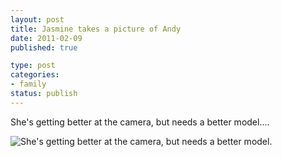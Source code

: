 ```yaml
--- 
layout: post
title: Jasmine takes a picture of Andy
date: 2011-02-09
published: true

type: post
categories: 
- family
status: publish
---
```

She's getting better at the camera, but needs a better model....

![She's getting better at the camera, but needs a better model.](http://media.eick.us/2011/02/2011-01-16-at-21-08-57.jpg)

